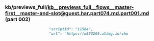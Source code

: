 ### kb/previews_full/kb__previews_full__flows__master-first__master-and-slot@guest.har.part074.md.part001.md (part 002)

```md
                    "scriptId": "11564",
                    "url": "https://n958200.alteg.io/chu
```

```
